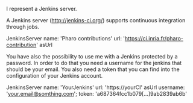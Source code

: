 I represent a Jenkins server.

A Jenkins server (http://jenkins-ci.org/) supports continuous integration through jobs.

JenkinsServer name: 'Pharo contributions' url: 'https://ci.inria.fr/pharo-contribution' asUrl

You have also the possibility to use me with a Jenkins protected by a password. In order to do that you need a username for the jenkins that should be your email. You also need a token that you can find into the configuration of your Jenkins account.

JenkinsServer
		name: 'YourJenkins' url: 'https://yourCI' asUrl username: 'your.email@somthing.com';
		token: 'a687364fcc1b079[...]9ab2839ab6b'